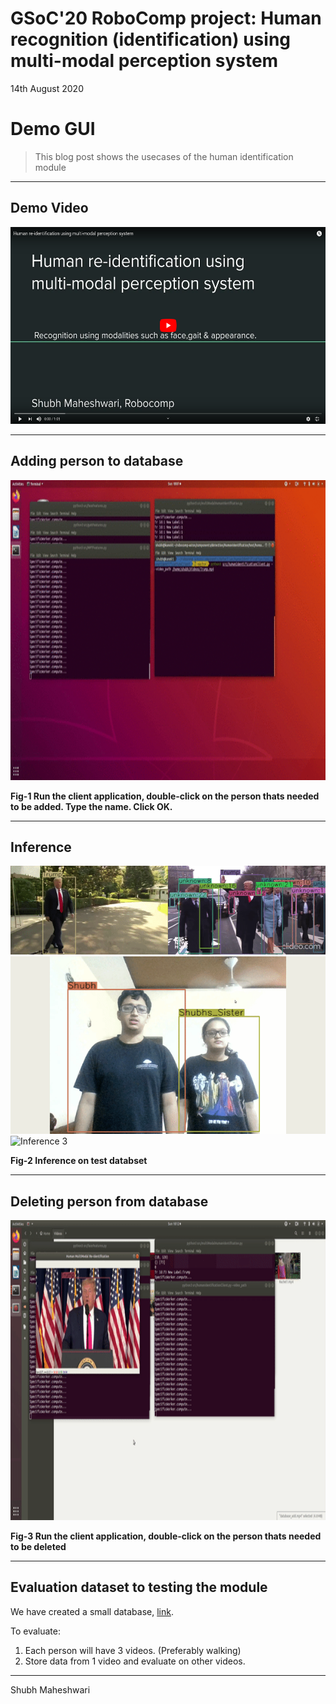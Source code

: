 # GSoC'20 RoboComp project: Human recognition (identification) using multi-modal perception system

14th August 2020

# Demo GUI
>This blog post shows the usecases of the human identification module

---


## Demo Video

<a href="https://www.youtube.com/watch/Lt7oiOuUIJA" ><img width="560" height="315" src="./assets/poster.png" frameborder="0" allow="accelerometer; autoplay; encrypted-media; gyroscope; picture-in-picture"> </a>

---


## Adding person to database 
<img src="./assets/database_add.gif" width="960" height="480"/>

**Fig-1 Run the client application, double-click on the person thats needed to be added. Type the name. Click OK.**

---

## Inference
![Inference 1](assets/inference.gif)
![Inference 2](assets/inference_bye.gif)
![Inference 3](assets/walk.gif)

**Fig-2 Inference on test databset**

---

## Deleting person from database

<img src="./assets/database_delete.gif" width="960" height="480"/>

**Fig-3 Run the client application, double-click on the person thats needed to be deleted**

--- 

## Evaluation dataset to testing the module 
We have created a small database, [link](https://drive.google.com/drive/folders/15Z6ZSVA_cbcK_QEBG4Ovu7oiXQiPXOfO?usp=sharing).

To evaluate:  
1. Each person will have 3 videos. (Preferably walking)
2. Store data from 1 video and evaluate on other videos. 
---

Shubh Maheshwari
